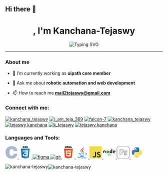 ## Hi there 👋

<h1 align="center">, I'm Kanchana-Tejaswy</h1>
<!---<h3 align="center">A passionate frontend developer from India</h3> 
<img align="right" alt="Coding" width="400" src="https://cdn.dribbble.com/users/1162077/screenshots/3848914/programmer.gif "> --->
<p align="center">
  <img src="https://readme-typing-svg.herokuapp.com?size=22&duration=4000&color=00C4FF&center=true&vCenter=true&width=600&lines=🚀+Passionate+about+AI+%26+Automation;💡+Problem+Solver+and+Quick+Learner;🎯+Building+Projects+in+AI%2C+ML+%26+RPA;📚+Always+Exploring+New+Technologies" alt="Typing SVG" />
</p>  


------------
<!----
<p align="left"> <img src="https://komarev.com/ghpvc/?username=kanchana-tejaswy&label=Profile%20views&color=0e75b6&style=flat" alt="kanchana-tejaswy" /> </p>
---->


### About me 
- 🔭 I’m currently working as **uipath core member**

- 💬 Ask me about **robotic automation and web development**

- 📫 How to reach me **mail2tejaswy@gmail.com**

<h3 align="left">Connect with me:</h3>
<p align="left">
<a href="https://www.linkedin.com/in/tejaswy-kanchana-810740327/" target="blank"><img align="center" src="https://raw.githubusercontent.com/rahuldkjain/github-profile-readme-generator/master/src/images/icons/Social/linked-in-alt.svg" alt="kanchana_tejaswy" height="30" width="40" /></a>
<a href="https://instagram.com/i_am_teja_369" target="blank"><img align="center" src="https://raw.githubusercontent.com/rahuldkjain/github-profile-readme-generator/master/src/images/icons/Social/instagram.svg" alt="i_am_teja_369" height="30" width="40" /></a>
<a href="https://www.youtube.com/c/falcon-7" target="blank"><img align="center" src="https://raw.githubusercontent.com/rahuldkjain/github-profile-readme-generator/master/src/images/icons/Social/youtube.svg" alt="falcon-7" height="30" width="40" /></a>
<a href="https://www.codechef.com/users/kanchana_tejaswy" target="blank"><img align="center" src="https://cdn.jsdelivr.net/npm/simple-icons@3.1.0/icons/codechef.svg" alt="kanchana_tejaswy" height="30" width="40" /></a>
<a href="https://www.hackerrank.com/tejaswy kanchana" target="blank"><img align="center" src="https://raw.githubusercontent.com/rahuldkjain/github-profile-readme-generator/master/src/images/icons/Social/hackerrank.svg" alt="tejaswy kanchana" height="30" width="40" /></a>
<a href="https://www.leetcode.com/k_tejaswy" target="blank"><img align="center" src="https://raw.githubusercontent.com/rahuldkjain/github-profile-readme-generator/master/src/images/icons/Social/leet-code.svg" alt="k_tejaswy" height="30" width="40" /></a>
<a href="https://auth.geeksforgeeks.org/user/tejaswy kanchana" target="blank"><img align="center" src="https://raw.githubusercontent.com/rahuldkjain/github-profile-readme-generator/master/src/images/icons/Social/geeks-for-geeks.svg" alt="tejaswy kanchana" height="30" width="40" /></a>
</p>

<h3 align="left">Languages and Tools:</h3>
<p align="left"> <a href="https://www.cprogramming.com/" target="_blank" rel="noreferrer"> <img src="https://raw.githubusercontent.com/devicons/devicon/master/icons/c/c-original.svg" alt="c" width="40" height="40"/> </a> <a href="https://www.w3schools.com/css/" target="_blank" rel="noreferrer"> <img src="https://raw.githubusercontent.com/devicons/devicon/master/icons/css3/css3-original-wordmark.svg" alt="css3" width="40" height="40"/> </a> <a href="https://www.figma.com/" target="_blank" rel="noreferrer"> <img src="https://www.vectorlogo.zone/logos/figma/figma-icon.svg" alt="figma" width="40" height="40"/> </a> <a href="https://git-scm.com/" target="_blank" rel="noreferrer"> <img src="https://www.vectorlogo.zone/logos/git-scm/git-scm-icon.svg" alt="git" width="40" height="40"/> </a> <a href="https://www.w3.org/html/" target="_blank" rel="noreferrer"> <img src="https://raw.githubusercontent.com/devicons/devicon/master/icons/html5/html5-original-wordmark.svg" alt="html5" width="40" height="40"/> </a> <a href="https://www.java.com" target="_blank" rel="noreferrer"> <img src="https://raw.githubusercontent.com/devicons/devicon/master/icons/java/java-original.svg" alt="java" width="40" height="40"/> </a> <a href="https://developer.mozilla.org/en-US/docs/Web/JavaScript" target="_blank" rel="noreferrer"> <img src="https://raw.githubusercontent.com/devicons/devicon/master/icons/javascript/javascript-original.svg" alt="javascript" width="40" height="40"/> </a> <a href="https://nodejs.org" target="_blank" rel="noreferrer"> <img src="https://raw.githubusercontent.com/devicons/devicon/master/icons/nodejs/nodejs-original-wordmark.svg" alt="nodejs" width="40" height="40"/> </a> <a href="https://www.photoshop.com/en" target="_blank" rel="noreferrer"> <img src="https://raw.githubusercontent.com/devicons/devicon/master/icons/photoshop/photoshop-line.svg" alt="photoshop" width="40" height="40"/> </a> <a href="https://www.python.org" target="_blank" rel="noreferrer"> <img src="https://raw.githubusercontent.com/devicons/devicon/master/icons/python/python-original.svg" alt="python" width="40" height="40"/> </a> </p>

<p><img align="left" src="https://github-readme-stats.vercel.app/api/top-langs?username=kanchana-tejaswy&show_icons=true&locale=en&layout=compact" alt="kanchana-tejaswy" /></p>
<!-----
<p>&nbsp;<img align="center" src="https://github-readme-stats.vercel.app/api?username=kanchana-tejaswy&show_icons=true&locale=en" alt="kanchana-tejaswy" /></p> ---->

<p><img align="center" src="https://github-readme-streak-stats.herokuapp.com/?user=kanchana-tejaswy&" alt="kanchana-tejaswy" /></p>
